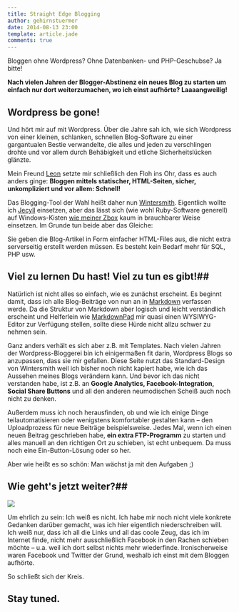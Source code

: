 ```yaml
---
title: Straight Edge Blogging
author: gehirnstuermer
date: 2014-08-13 23:00
template: article.jade
comments: true
---
```


Bloggen ohne Wordpress? Ohne Datenbanken- und PHP-Geschubse? Ja bitte!
<span class="more"></span>

**Nach vielen Jahren der Blogger-Abstinenz ein neues Blog zu starten um einfach nur dort weiterzumachen, wo ich einst aufhörte? Laaaangweilig!**

## Wordpress be gone! ##

Und hört mir auf mit Wordpress. Über die Jahre sah ich, wie sich Wordpress von einer kleinen, schlanken, schnellen Blog-Software zu einer gargantualen Bestie verwandelte, die alles und jeden zu verschlingen drohte und vor allem durch Behäbigkeit und etliche Sicherheitslücken glänzte.

Mein Freund [Leon](http://www.lnwdr.de "Leons Blog") setzte mir schließlich den Floh ins Ohr, dass es auch anders ginge: **Bloggen mittels statischer, HTML-Seiten, sicher, unkompliziert und vor allem: Schnell!**

Das Blogging-Tool der Wahl heißt daher nun [Wintersmith](http://wintersmith.io/). Eigentlich wollte ich [Jecyll](http://jekyllrb.com/) einsetzen, aber das lässt sich (wie wohl Ruby-Software generell) auf Windows-Kisten [wie meiner Zbox](http://www.zotac.com/de/products/mini-pcs/zbox/intel/product/intel/detail/zbox-id83.html) kaum in brauchbarer Weise einsetzen. Im Grunde tun beide aber das Gleiche: 

Sie geben die Blog-Artikel in Form einfacher HTML-Files aus, die nicht extra serverseitig erstellt werden müssen. Es besteht kein Bedarf mehr für SQL, PHP usw. 

## Viel zu lernen Du hast! Viel zu tun es gibt!##

Natürlich ist nicht alles so einfach, wie es zunächst erscheint. Es beginnt damit, dass ich alle Blog-Beiträge von nun an in [Markdown](http://en.wikipedia.org/wiki/Markdown) verfassen werde. Da die Struktur von Markdown aber logisch und leicht verständlich erscheint und Helferlein wie [MarkdownPad](http://markdownpad.com/) mir quasi einen WYSIWYG-Editor zur Verfügung stellen, sollte diese Hürde nicht allzu schwer zu nehmen sein. 

Ganz anders verhält es sich aber z.B. mit Templates. Nach vielen Jahren der Wordpress-Bloggerei bin ich einigermaßen fit darin, Wordpress Blogs so anzupassen, dass sie mir gefallen. Diese Seite nutzt das Standard-Design von Wintersmith weil ich bisher noch nicht kapiert habe, wie ich das Aussehen meines Blogs verändern kann. Und bevor ich das nicht verstanden habe, ist z.B. an **Google Analytics, Facebook-Integration, Social Share Buttons** und all den anderen neumodischen Scheiß auch noch nicht zu denken. 

Außerdem muss ich noch herausfinden, ob und wie ich einige Dinge teilautomatisieren oder wenigstens komfortabler gestalten kann – den Uploadprozess für neue Beiträge beispielsweise. Jedes Mal, wenn ich einen neuen Beitrag geschrieben habe, **ein extra FTP-Programm** zu starten und alles manuell an den richtigen Ort zu schieben, ist echt unbequem. Da muss noch eine Ein-Button-Lösung oder so her.  

Aber wie heißt es so schön: Man wächst ja mit den Aufgaben ;)

## Wie geht's jetzt weiter?##

![](http://zerebralvortex.de//articles/Straight%20Edge%20Blogging/20140809_180115_3.png)

Um ehrlich zu sein: Ich weiß es nicht. Ich habe mir noch nicht viele konkrete Gedanken darüber gemacht, was ich hier eigentlich niederschreiben will. Ich weiß nur, dass ich all die Links und all das coole Zeug, das ich im Internet finde, nicht mehr ausschließlich Facebook in den Rachen schieben möchte – u.a. weil ich dort selbst nichts mehr wiederfinde. Ironischerweise waren Facebook und Twitter der Grund, weshalb ich einst mit dem Bloggen aufhörte. 

So schließt sich der Kreis. 

## Stay tuned. ##

